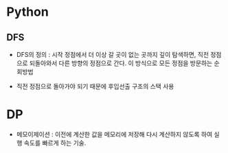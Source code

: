 # Python
## DFS
* DFS의 정의 : 시작 정점에서 더 이상 갈 곳이 없는 곳까지 깊이 탐색하면, 직전 정점으로 되돌아와서 다른 방향의 정점으로 간다. 이 방식으로 모든 정점을 방문하는 순회방법

* 직전 정점으로 돌아가야 되기 때문에 후입선출 구조의 스택 사용

# DP
* 메모이제이션 : 이전에 계산한 값을 메모리에 저장해 다시 계산하지 않도록 하여 실행 속도를 빠르게 하는 기술.

